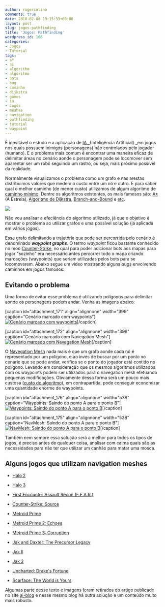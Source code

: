 ```yaml
---
author: rogeriolino
comments: true
date: 2010-02-08 19:15:33+00:00
layout: post
slug: jogos-pathfinding
title: 'Jogos: Pathfinding'
wordpress_id: 166
categories:
- Jogos
- Tutorial
tags:
- a*
- ai
- algorithm
- algoritmo
- bots
- bug
- caminho
- dijkstra
- games
- ia
- Jogos
- meshes
- navigation
- pathfinding
- tutorial
- waypoint
---
```


É inevitável o estudo e a aplicação de [IA ](http://pt.wikipedia.org/wiki/Intelig%C3%AAncia_artificial)_(Inteligência Artificial) _em jogos nos quais possuem inimigos (personagens) não controlados pelo jogador (humano). E o problema mais comum é encontrar uma maneira eficaz de delimitar áreas no cenário aonde o personagem pode se locomover sem aparentar ser um robô seguindo um rastro, ou seja, mais próximo possível da realidade.

Normalmente visualizamos o problema como um grafo e nas arestas distribuimos valores que medem o custo entre um nó e outro. E para saber qual o melhor caminho (de menor custo) utilizamos de algum algoritmo de [caminho mínimo](http://pt.wikipedia.org/wiki/Problema_do_caminho_m%C3%ADnimo). Dentre os algoritmos existentes, os mais famosos são: [A*](http://pt.wikipedia.org/wiki/Algoritmo_A*) (A Estrela), [Algoritmo de Dijkstra](http://pt.wikipedia.org/wiki/Algoritmo_de_Dijkstra), [Branch-and-Bound](http://en.wikipedia.org/wiki/Branch_and_bound) e [etc](http://en.wikipedia.org/wiki/Category:Search_algorithms).


[![](http://rogeriolino.com/uploads/2010/02/AstarExample.gif)](http://rogeriolino.com/uploads/2010/02/AstarExample.gif)


Não vou analisar a efeciência do algoritmo utilizado, já que o objetivo é mostrar o problema ao utilizar grafos e uma possível solução (já aplicada em vários jogos).

Esse grafo delimitando a trajetória que pode ser percorrida pelo cenário é denominado _**waypoint graphs**_. O termo _waypoint_ ficou bastante conhecido no mod [Counter-Strike](http://pt.wikipedia.org/wiki/Counter-Strike), no qual para poder adicionar bots aos mapas para jogar "sozinho" era necessário antes percorrer todo o mapa criando marcaçöes (waypoints) que seriam utilizadas pelos bots para se locomoverem. Abaixo segue um vídeo mostrando alguns bugs envolvendo caminhos em jogos famosos:




## Evitando o problema


Uma forma de evitar esse problema é utilizando polígonos para delimitar aonde os personagens podem andar. Venha as imagens abaixo:

[caption id="attachment_171" align="alignnone" width="399" caption="Cenário marcado com waypoints"][![Cenário marcado com waypoints](http://rogeriolino.com/uploads/2010/02/Stormwind_waypoints.jpg)](http://rogeriolino.com/uploads/2010/02/Stormwind_waypoints.jpg)[/caption]

[caption id="attachment_172" align="alignnone" width="399" caption="Cenário marcado com Navegation Mesh"][![Cenário marcado com Navegation Mesh](http://rogeriolino.com/uploads/2010/02/Stormwind-NavMesh.jpg)](http://rogeriolino.com/uploads/2010/02/Stormwind-NavMesh.jpg)[/caption]

O [Navegation Mesh](http://en.wikipedia.org/wiki/Navigation_mesh) nada mais é que um grafo aonde cada nó é representado por um polígono, e ao invés de buscar por um ponto no cenário que se pode andar, verifica se o ponto do jogador está contido no polígono. Levando em consideração que os mesmos algoritmos utilizados com os waypoints podem ser utilizados para o navegation mesh efetuando pequenas modificações. Obviamente dessa forma será um pouco mais custosa ([custo do algoritmo](http://www.google.com.br/search?q=custo+algoritmo&ie=utf-8&oe=utf-8&aq=t&rls=org.mozilla:pt-BR:official&client=firefox-a)), em contrapartida, pode conseguir economizar uma quantidade enorme de waypoints.

[caption id="attachment_176" align="alignnone" width="538" caption="Waypoints: Saindo do ponto A para o ponto B"][![Waypoints: Saindo do ponto A para o ponto B](http://rogeriolino.com/uploads/2010/02/Halaa_waypoints2_AB.jpg)](http://rogeriolino.com/uploads/2010/02/Halaa_waypoints2_AB.jpg)[/caption]

[caption id="attachment_175" align="alignnone" width="538" caption="NavMesh: Saindo do ponto A para o ponto B"][![NavMesh: Saindo do ponto A para o ponto B](http://rogeriolino.com/uploads/2010/02/Halaa_navmesh2_AB.jpg)](http://rogeriolino.com/uploads/2010/02/Halaa_navmesh2_AB.jpg)[/caption]

Também nem sempre essa solução será a melhor para todos os tipos de jogos, é preciso antes de qualquer coisa, analisar com calma quais são as necessidades para não ter que utilizar um canhão para matar uma mosca.


## Alguns jogos que utilizam navigation meshes





	
  * [Halo 2](http://www.gamerankings.com/htmlpages2/562116.asp)

	
  * [Halo 3](http://www.gamerankings.com/htmlpages2/926632.asp)

	
  * [First Encounter Assault Recon (F.E.A.R.)](http://www.gamerankings.com/htmlpages2/920744.asp)

	
  * [Counter-Strike: Source](http://developer.valvesoftware.com/wiki/Navigation_Meshes)

	
  * [Metroid Prime](http://www.gamerankings.com/htmlpages2/447244.asp)

	
  * [Metroid Prime 2: Echoes](http://www.gamerankings.com/htmlpages2/589573.asp)

	
  * [Metroid Prime 3: Corruption](http://www.gamerankings.com/htmlpages2/928517.asp)

	
  * [Jak and Daxter: The Precursor Legacy](http://www.gamerankings.com/htmlpages2/516509.asp)

	
  * [Jak II](http://www.gamerankings.com/htmlpages2/914535.asp)

	
  * [Jak 3](http://www.gamerankings.com/htmlpages2/919901.asp)

	
  * [Uncharted: Drake's Fortune](http://www.gamerankings.com/htmlpages2/932984.asp)

	
  * [Scarface: The World is Yours](http://www.gamerankings.com/htmlpages2/922228.asp)


Algumas parte desse texto e imagens foram retirados do artigo publicado no site [ai-blog](http://www.ai-blog.net/archives/000152.html) e nesse mesmo blog há outra solução e um conteúdo muito mais robusto.
